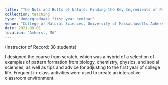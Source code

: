 ```yaml
---
title: "The Nuts and Bolts of Nature: Finding the Key Ingredients of Patterns All Around Us (Instructor of Record)"
collection: teaching
type: "Undergraduate first-year seminar"
venue: "College of Natural Sciences, University of Massachusetts Amherst"
date: 2021-09-01
location: "Amherst, MA"
---
```

(Instructor of Record: 38 students)

I designed the course from scratch, which was a hybrid of a 
selection of examples of pattern formation from biology, chemistry, physics, and
social sciences, as well as tips and advice for adjusting to the first year
of college life. Frequent in-class activities were used to create an interactive
classroom environment. 
